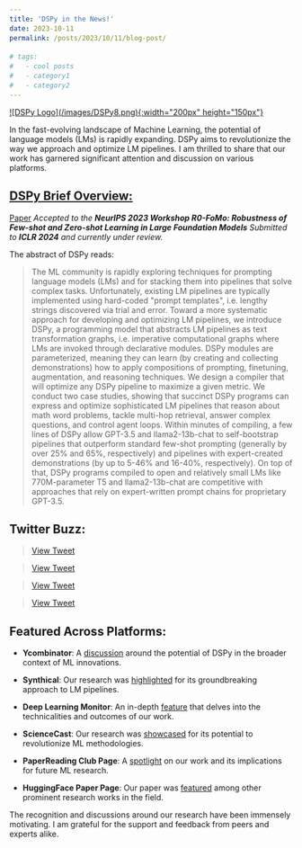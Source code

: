 ```yaml
---
title: 'DSPy in the News!'
date: 2023-10-11
permalink: /posts/2023/10/11/blog-post/

# tags:
#   - cool posts
#   - category1
#   - category2
---
```


<a href="https://github.com/stanfordnlp/dspy">
  ![DSPy Logo](/images/DSPy8.png){:width="200px" height="150px"}
</a>

In the fast-evolving landscape of Machine Learning, the potential of language models (LMs) is rapidly expanding. DSPy aims to revolutionize the way we approach and optimize LM pipelines. I am thrilled to share that our work has garnered significant attention and discussion on various platforms.


## <a href="https://github.com/stanfordnlp/dspy"> DSPy Brief Overview:</a>
[Paper](https://arxiv.org/abs/2310.03714) 
*Accepted to the **NeurIPS 2023 Workshop R0-FoMo: Robustness of Few-shot and Zero-shot Learning in Large Foundation Models***
*Submitted to **ICLR 2024** and currently under review.*  


The abstract of DSPy reads:

>The ML community is rapidly exploring techniques for prompting language models (LMs) and for stacking them into pipelines that solve complex tasks. Unfortunately, existing LM pipelines are typically implemented using hard-coded "prompt templates", i.e. lengthy strings discovered via trial and error. Toward a more systematic approach for developing and optimizing LM pipelines, we introduce DSPy, a programming model that abstracts LM pipelines as text transformation graphs, i.e. imperative computational graphs where LMs are invoked through declarative modules. DSPy modules are parameterized, meaning they can learn (by creating and collecting demonstrations) how to apply compositions of prompting, finetuning, augmentation, and reasoning techniques. We design a compiler that will optimize any DSPy pipeline to maximize a given metric. We conduct two case studies, showing that succinct DSPy programs can express and optimize sophisticated LM pipelines that reason about math word problems, tackle multi-hop retrieval, answer complex questions, and control agent loops. Within minutes of compiling, a few lines of DSPy allow GPT-3.5 and llama2-13b-chat to self-bootstrap pipelines that outperform standard few-shot prompting (generally by over 25% and 65%, respectively) and pipelines with expert-created demonstrations (by up to 5-46% and 16-40%, respectively). On top of that, DSPy programs compiled to open and relatively small LMs like 770M-parameter T5 and llama2-13b-chat are competitive with approaches that rely on expert-written prompt chains for proprietary GPT-3.5.

## Twitter Buzz:

<blockquote class="twitter-tweet">
  <a href="https://twitter.com/arankomatsuzaki/status/1710110164433436681">View Tweet</a>
</blockquote>
<script async src="https://platform.twitter.com/widgets.js" charset="utf-8"></script>

<blockquote class="twitter-tweet">
  <a href="https://twitter.com/IntuitMachine/status/1710617246689587430">View Tweet</a>
</blockquote>
<script async src="https://platform.twitter.com/widgets.js" charset="utf-8"></script>

<blockquote class="twitter-tweet">
  <a href="https://twitter.com/_akhaliq/status/1710105224843501937">View Tweet</a>
</blockquote>
<script async src="https://platform.twitter.com/widgets.js" charset="utf-8"></script>

<blockquote class="twitter-tweet">
  <a href="https://twitter.com/iScienceLuvr/status/1710100341214380431">View Tweet</a>
</blockquote>
<script async src="https://platform.twitter.com/widgets.js" charset="utf-8"></script>

## Featured Across Platforms:


- **Ycombinator**: A [discussion](https://news.ycombinator.com/item?id=37417698) around the potential of DSPy in the broader context of ML innovations.
  
- **Synthical**: Our research was [highlighted](https://synthical.com/article/b811e38f-f51a-48b8-81b4-dac960fc7da2) for its groundbreaking approach to LM pipelines.
  
- **Deep Learning Monitor**: An in-depth [feature](https://deeplearn.org/arxiv/417878/dspy:-compiling-declarative-language-model-calls-into-self-improving-pipelines) that delves into the technicalities and outcomes of our work.
  
- **ScienceCast**: Our research was [showcased](https://sciencecast.org/casts/anm3qcwr6uey) for its potential to revolutionize ML methodologies.
  
- **PaperReading Club Page**: A [spotlight](http://paperreading.club/page?id=186821) on our work and its implications for future ML research.
  
- **HuggingFace Paper Page**: Our paper was [featured](https://huggingface.co/papers/2310.03714) among other prominent research works in the field.


The recognition and discussions around our research have been immensely motivating. I am grateful for the support and feedback from peers and experts alike.

